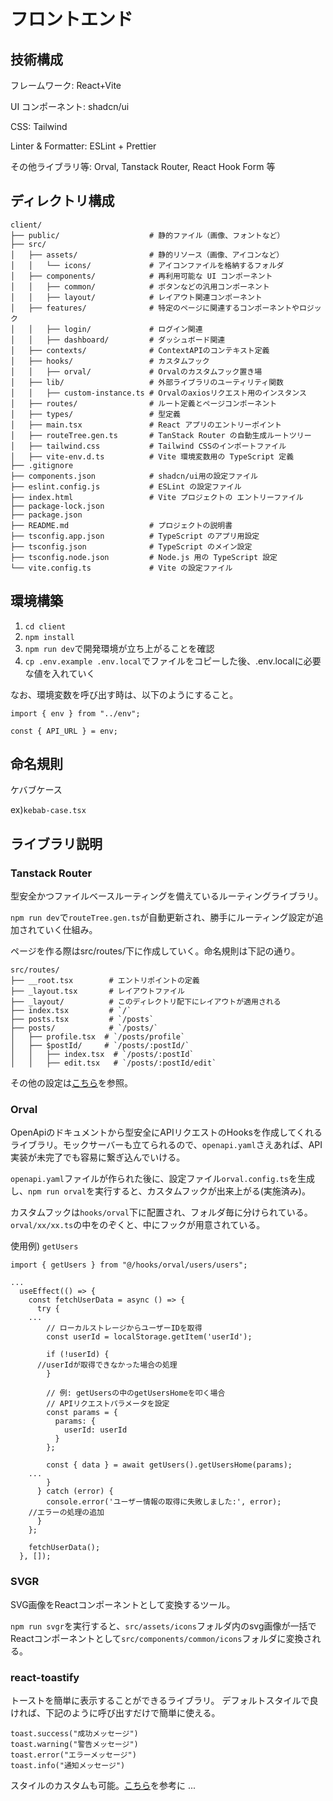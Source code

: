 # フロントエンド

## 技術構成

フレームワーク: React+Vite

UI コンポーネント: shadcn/ui

CSS: Tailwind

Linter & Formatter: ESLint + Prettier

その他ライブラリ等: Orval, Tanstack Router, React Hook Form 等

## ディレクトリ構成

```
client/
├── public/                    # 静的ファイル（画像、フォントなど）
├── src/
│   ├── assets/                # 静的リソース（画像、アイコンなど）
│   │   └── icons/             # アイコンファイルを格納するフォルダ
│   ├── components/            # 再利用可能な UI コンポーネント
│   │   ├── common/            # ボタンなどの汎用コンポーネント
│   │   ├── layout/            # レイアウト関連コンポーネント
│   ├── features/              # 特定のページに関連するコンポーネントやロジック
│   │   ├── login/             # ログイン関連
│   │   ├── dashboard/         # ダッシュボード関連
│   ├── contexts/              # ContextAPIのコンテキスト定義
│   ├── hooks/                 # カスタムフック
│   │   ├── orval/             # Orvalのカスタムフック置き場
│   ├── lib/                   # 外部ライブラリのユーティリティ関数
│   │   ├── custom-instance.ts # Orvalのaxiosリクエスト用のインスタンス
│   ├── routes/                # ルート定義とページコンポーネント
│   ├── types/                 # 型定義
│   ├── main.tsx               # React アプリのエントリーポイント
│   ├── routeTree.gen.ts       # TanStack Router の自動生成ルートツリー
│   ├── tailwind.css           # Tailwind CSSのインポートファイル
│   ├── vite-env.d.ts          # Vite 環境変数用の TypeScript 定義
├── .gitignore
├── components.json            # shadcn/ui用の設定ファイル
├── eslint.config.js           # ESLint の設定ファイル
├── index.html                 # Vite プロジェクトの エントリーファイル
├── package-lock.json
├── package.json
├── README.md                  # プロジェクトの説明書
├── tsconfig.app.json          # TypeScript のアプリ用設定
├── tsconfig.json              # TypeScript のメイン設定
├── tsconfig.node.json         # Node.js 用の TypeScript 設定
└── vite.config.ts             # Vite の設定ファイル
```

## 環境構築

1. `cd client`
2. `npm install`
3. `npm run dev`で開発環境が立ち上がることを確認
4. `cp .env.example .env.local`でファイルをコピーした後、.env.localに必要な値を入れていく

なお、環境変数を呼び出す時は、以下のようにすること。

```
import { env } from "../env";

const { API_URL } = env;
```

## 命名規則

ケバブケース

ex)`kebab-case.tsx`

## ライブラリ説明

### Tanstack Router

型安全かつファイルベースルーティングを備えているルーティングライブラリ。

`npm run dev`で`routeTree.gen.ts`が自動更新され、勝手にルーティング設定が追加されていく仕組み。

ページを作る際はsrc/routes/下に作成していく。命名規則は下記の通り。

```
src/routes/
├── __root.tsx        # エントリポイントの定義
├── _layout.tsx       # レイアウトファイル
├── _layout/          # このディレクトリ配下にレイアウトが適用される
├── index.tsx         # `/`
├── posts.tsx         # `/posts`
├── posts/            # `/posts/`
│   ├── profile.tsx  # `/posts/profile`
│   ├── $postId/     # `/posts/:postId/`
│   │   ├── index.tsx  # `/posts/:postId`
│   │   ├── edit.tsx   # `/posts/:postId/edit`
```

その他の設定は[こちら](https://zenn.dev/calloc134/articles/6680b272a2c2c5#%E3%82%B3%E3%83%B3%E3%83%9D%E3%83%BC%E3%83%8D%E3%83%B3%E3%83%88%E3%81%AE%E6%8C%87%E5%AE%9A)を参照。

### Orval

OpenApiのドキュメントから型安全にAPIリクエストのHooksを作成してくれるライブラリ。モックサーバーも立てられるので、`openapi.yaml`さえあれば、API実装が未完了でも容易に繋ぎ込んでいける。

`openapi.yaml`ファイルが作られた後に、設定ファイル`orval.config.ts`を生成し、`npm run orval`を実行すると、カスタムフックが出来上がる(実施済み)。

カスタムフックは`hooks/orval`下に配置され、フォルダ毎に分けられている。
`orval/xx/xx.ts`の中をのぞくと、中にフックが用意されている。

使用例) `getUsers`

```
import { getUsers } from "@/hooks/orval/users/users";

...
  useEffect(() => {
    const fetchUserData = async () => {
      try {
	...
        // ローカルストレージからユーザーIDを取得
        const userId = localStorage.getItem('userId');

        if (!userId) {
	  //userIdが取得できなかった場合の処理
        }

        // 例: getUsersの中のgetUsersHomeを叩く場合
        // APIリクエストパラメータを設定
        const params = {
          params: {
            userId: userId
          }
        };

        const { data } = await getUsers().getUsersHome(params);
	...
        }
      } catch (error) {
        console.error('ユーザー情報の取得に失敗しました:', error);
	//エラーの処理の追加
      }
    };

    fetchUserData();
  }, []);
```

### SVGR

SVG画像をReactコンポーネントとして変換するツール。

`npm run svgr`を実行すると、`src/assets/icons`フォルダ内のsvg画像が一括でReactコンポーネントとして`src/components/common/icons`フォルダに変換される。

### react-toastify

トーストを簡単に表示することができるライブラリ。
デフォルトスタイルで良ければ、下記のように呼び出すだけで簡単に使える。

```
toast.success("成功メッセージ")
toast.warning("警告メッセージ")
toast.error("エラーメッセージ")
toast.info("通知メッセージ")
```

スタイルのカスタムも可能。[こちら](https://saunabouya.com/2022/11/16/react-toastify/#i-2)を参考に
...
